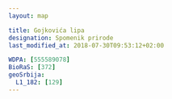 ```yaml
---
layout: map

title: Gojkovića lipa
designation: Spomenik prirode
last_modified_at: 2018-07-30T09:53:12+02:00

WDPA: [555589078]
BioRaS: [372]
geoSrbija:
  L1_182: [129]
---
```

